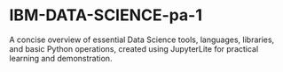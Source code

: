 # IBM-DATA-SCIENCE-pa-1
A concise overview of essential Data Science tools, languages, libraries, and basic Python operations, created using JupyterLite for practical learning and demonstration.
